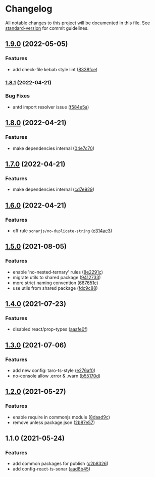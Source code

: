 # Changelog

All notable changes to this project will be documented in this file. See [standard-version](https://github.com/conventional-changelog/standard-version) for commit guidelines.

## [1.9.0](https://github.com/TinkGu/eslint-config/compare/v1.8.1...v1.9.0) (2022-05-05)


### Features

* add check-file kebab style lint ([8338fce](https://github.com/TinkGu/eslint-config/commit/8338fce76a6a62def8993597e81eeb14afaac912))

### [1.8.1](https://github.com/TinkGu/eslint-config/compare/v1.8.0...v1.8.1) (2022-04-21)


### Bug Fixes

* antd import resolver issue ([f584e5a](https://github.com/TinkGu/eslint-config/commit/f584e5a362f50006b69c70f75d88bef8afca9c94))

## [1.8.0](https://github.com/TinkGu/eslint-config/compare/v1.7.0...v1.8.0) (2022-04-21)


### Features

* make dependencies internal ([04e7c70](https://github.com/TinkGu/eslint-config/commit/04e7c701833344f7aad8a4d6965c74aca93fc166))

## [1.7.0](https://github.com/TinkGu/eslint-config/compare/v1.6.0...v1.7.0) (2022-04-21)


### Features

* make dependencies internal ([cd7e929](https://github.com/TinkGu/eslint-config/commit/cd7e9297249e1db0c36267861a1b5b83dd236609))

## [1.6.0](https://github.com/TinkGu/eslint-config/compare/v1.5.0...v1.6.0) (2022-04-21)


### Features

* off rule `sonarjs/no-duplicate-string` ([e314ae3](https://github.com/TinkGu/eslint-config/commit/e314ae3c4dea0bba4988688b948e829e9b14d33b))

## [1.5.0](https://github.com/TinkGu/eslint-config/compare/v1.4.0...v1.5.0) (2021-08-05)


### Features

* enable 'no-nested-ternary' rules ([8e2291c](https://github.com/TinkGu/eslint-config/commit/8e2291c0147a33227180e43bb4711921f416f07b))
* migrate utils to shared package ([9412733](https://github.com/TinkGu/eslint-config/commit/941273307e527aff07f1a550c072d3561502d71f))
* more strict naming convention ([667651c](https://github.com/TinkGu/eslint-config/commit/667651c4bdf3710716b13bc1c31c3c2463634463))
* use utils from shared package ([fdc9c88](https://github.com/TinkGu/eslint-config/commit/fdc9c887e10bc4605d3077fb1ad12b5ddeb0eedf))

## [1.4.0](https://github.com/TinkGu/eslint-config/compare/v1.3.0...v1.4.0) (2021-07-23)


### Features

* disabled react/prop-types ([aaafe0f](https://github.com/TinkGu/eslint-config/commit/aaafe0f5bf3c6d1aba8facee8784b515718539e9))

## [1.3.0](https://github.com/TinkGu/eslint-config/compare/v1.2.0...v1.3.0) (2021-07-06)


### Features

* add new config: taro-ts-style ([e276af0](https://github.com/TinkGu/eslint-config/commit/e276af0165950c7d85bfe32d228837ab84408e68))
* no-console allow .error & .warn ([b55170d](https://github.com/TinkGu/eslint-config/commit/b55170d8b34a9a9f2d3a01ce7c0216c971c1112e))

## [1.2.0](https://github.com/TinkGu/eslint-config/compare/v1.1.0...v1.2.0) (2021-05-27)


### Features

* enable require in commonjs module ([8daad9c](https://github.com/TinkGu/eslint-config/commit/8daad9ca789cb3f1ec3fc1a8e74f66ad43c31f63))
* remove unless package.json ([2b87e57](https://github.com/TinkGu/eslint-config/commit/2b87e571ebcb2cbd1b3cd3b395d950ba72a48796))

## 1.1.0 (2021-05-24)


### Features

* add common packages for publish ([c2b8326](https://github.com/TinkGu/eslint-config/commit/c2b832654a953647e341c8d0481b879458fdcc82))
* add config-react-ts-sonar ([aad8b45](https://github.com/TinkGu/eslint-config/commit/aad8b45e5bb99d6de8a52d66e865eee1ebfe6a3f))
